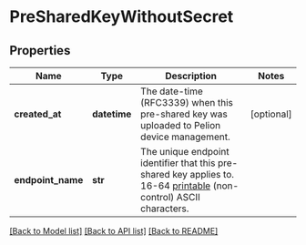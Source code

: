 # PreSharedKeyWithoutSecret

## Properties
Name | Type | Description | Notes
------------ | ------------- | ------------- | -------------
**created_at** | **datetime** | The date-time (RFC3339) when this pre-shared key was uploaded to Pelion device management. | [optional] 
**endpoint_name** | **str** | The unique endpoint identifier that this pre-shared key applies to. 16-64 [printable](https://en.wikipedia.org/wiki/ASCII#Printable_characters) (non-control) ASCII characters. | 

[[Back to Model list]](../README.md#documentation-for-models) [[Back to API list]](../README.md#documentation-for-api-endpoints) [[Back to README]](../README.md)


